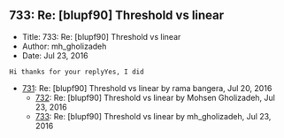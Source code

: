 ## 733: Re: [blupf90] Threshold vs linear

- Title: 733: Re: [blupf90] Threshold vs linear
- Author: mh_gholizadeh
- Date: Jul 23, 2016

```
Hi thanks for your replyYes, I did
```

- [731](0731.md): Re: [blupf90] Threshold vs linear by rama bangera, Jul 20, 2016
    - [732](0732.md): Re: [blupf90] Threshold vs linear by Mohsen Gholizadeh, Jul 23, 2016
    - [733](0733.md): Re: [blupf90] Threshold vs linear by mh_gholizadeh, Jul 23, 2016
